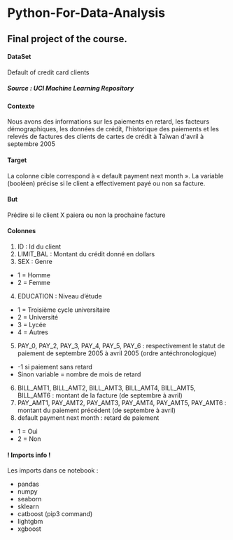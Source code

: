 # Python-For-Data-Analysis
## Final project of the course. 

#### DataSet
Default of credit card clients

##### Source :  UCI Machine Learning Repository 

#### Contexte 
Nous avons des informations sur les paiements en retard, les facteurs démographiques, les données de crédit, l'historique des paiements et les relevés de factures des clients de cartes de crédit à Taïwan d'avril à septembre 2005

#### Target 
La colonne cible correspond à « default payment next month ». La variable (booléen) précise si le client a effectivement payé ou non sa facture. 

#### But 
Prédire si le client X paiera ou non la prochaine facture 

#### Colonnes 
1. ID : Id du client
2. LIMIT_BAL : Montant du crédit donné en dollars
3. SEX : Genre
- 1 = Homme
- 2 = Femme
4. EDUCATION : Niveau d’étude
- 1 = Troisième cycle universitaire
- 2 = Université
- 3 = Lycée
- 4 = Autres
5. PAY_0, PAY_2, PAY_3, PAY_4, PAY_5, PAY_6 : respectivement le statut de paiement de septembre 2005 à avril 2005 (ordre antéchronologique)
- -1 si paiement sans retard
- Sinon variable = nombre de mois de retard
6. BILL_AMT1, BILL_AMT2, BILL_AMT3, BILL_AMT4, BILL_AMT5, BILL_AMT6 : montant de la facture (de septembre à avril)
7. PAY_AMT1, PAY_AMT2, PAY_AMT3, PAY_AMT4, PAY_AMT5, PAY_AMT6 : montant du paiement précédent (de septembre à avril)
8. default payment next month : retard de paiement 
- 1 = Oui
- 2 = Non

#### ! Imports info !

Les imports dans ce notebook :
- pandas 
- numpy
- seaborn
- sklearn
- catboost (pip3 command)
- lightgbm
- xgboost
